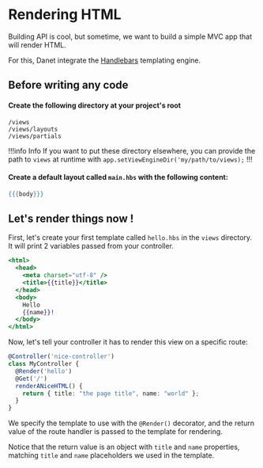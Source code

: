 # Rendering HTML

Building API is cool, but sometime, we want to build a simple MVC app that will
render HTML.

For this, Danet integrate the [Handlebars](https://handlebarsjs.com/) templating
engine.

## Before writing any code

#### Create the following directory at your project's root

```
/views
/views/layouts
/views/partials
```

!!!info Info
If you want to put these directory elsewhere, you can provide the
path to `views` at runtime with `app.setViewEngineDir('my/path/to/views);`
!!!

#### Create a default layout called `main.hbs` with the following content:

```handlebars
{{{body}}}
```

## Let's render things now !

First, let's create your first template called `hello.hbs` in the `views`
directory. It will print 2 variables passed from your controller.

```handlebars
<html>
  <head>
    <meta charset="utf-8" />
    <title>{{title}}</title>
  </head>
  <body>
    Hello
    {{name}}!
  </body>
</html>
```

Now, let's tell your controller it has to render this view on a specific route:

```ts
@Controller('nice-controller')
class MyController {
  @Render('hello')
  @Get('/')
  renderANiceHTML() {
    return { title: "the page title", name: "world" };
  }
}
```

We specify the template to use with the `@Render()` decorator, and the return
value of the route handler is passed to the template for rendering.

Notice that the return value is an object with `title` and `name` properties,
matching `title` and `name` placeholders we used in the template.
